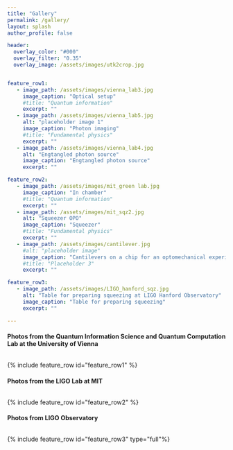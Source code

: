 ```yaml
---
title: "Gallery"
permalink: /gallery/
layout: splash
author_profile: false

header:
  overlay_color: "#000"
  overlay_filter: "0.35"
  overlay_image: /assets/images/utk2crop.jpg


feature_row1:
   - image_path: /assets/images/vienna_lab3.jpg
     image_caption: "Optical setup"
     #title: "Quantum information"
     excerpt: ""
   - image_path: /assets/images/vienna_lab5.jpg
     alt: "placeholder image 1"
     image_caption: "Photon imaging"
     #title: "Fundamental physics"
     excerpt: ""
   - image_path: /assets/images/vienna_lab4.jpg
     alt: "Engtangled photon source"
     image_caption: "Engtangled photon source"
     excerpt: ""

feature_row2:
   - image_path: /assets/images/mit_green lab.jpg
     image_caption: "In chamber"
     #title: "Quantum information"
     excerpt: ""
   - image_path: /assets/images/mit_sqz2.jpg
     alt: "Squeezer OPO"
     image_caption: "Squeezer"
     #title: "Fundamental physics"
     excerpt: ""
   - image_path: /assets/images/cantilever.jpg
     #alt: "placeholder image"
     image_caption: "Cantilevers on a chip for an optomechanical experiment"
     #title: "Placeholder 3"
     excerpt: ""

feature_row3:
   - image_path: /assets/images/LIGO_hanford_sqz.jpg
     alt: "Table for preparing squeezing at LIGO Hanford Observatory"
     image_caption: "Table for preparing squeezing"
     excerpt: ""

---
```


#### Photos from the Quantum Information Science and Quantum Computation Lab at the University of Vienna

<div style="margin-bottom: 2rem;"></div>

{% include feature_row id="feature_row1" %}


#### Photos from the LIGO Lab at MIT

<div style="margin-bottom: 2rem;"></div>

{% include feature_row id="feature_row2" %}


#### Photos from LIGO Observatory

<div style="margin-bottom: 2rem;"></div>

{% include feature_row id="feature_row3" type="full"%}
